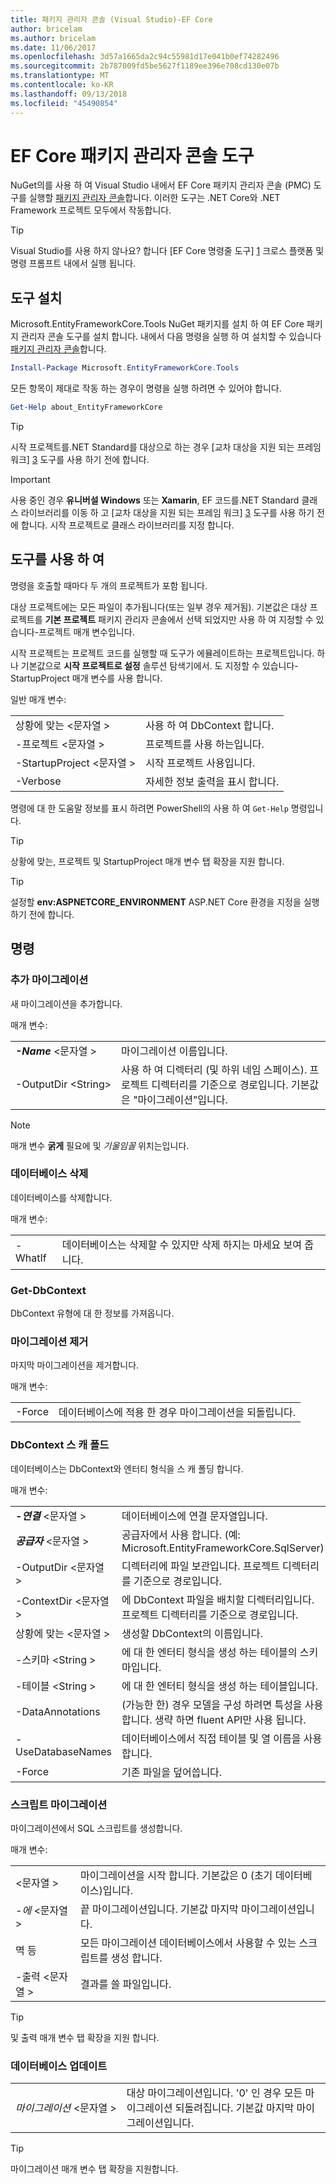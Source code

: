 ```yaml
---
title: 패키지 관리자 콘솔 (Visual Studio)-EF Core
author: bricelam
ms.author: bricelam
ms.date: 11/06/2017
ms.openlocfilehash: 3d57a1665da2c94c55981d17e041b0ef74282496
ms.sourcegitcommit: 2b787009fd5be5627f1189ee396e708cd130e07b
ms.translationtype: MT
ms.contentlocale: ko-KR
ms.lasthandoff: 09/13/2018
ms.locfileid: "45490854"
---
```

<a name="ef-core-package-manager-console-tools"></a>EF Core 패키지 관리자 콘솔 도구
=====================================
NuGet의를 사용 하 여 Visual Studio 내에서 EF Core 패키지 관리자 콘솔 (PMC) 도구를 실행할 [패키지 관리자 콘솔][2]합니다.
이러한 도구는 .NET Core와 .NET Framework 프로젝트 모두에서 작동합니다.

> [!TIP]
> Visual Studio를 사용 하지 않나요? 합니다 [EF Core 명령줄 도구] [ 1] 크로스 플랫폼 및 명령 프롬프트 내에서 실행 됩니다.

<a name="installing-the-tools"></a>도구 설치
--------------------
Microsoft.EntityFrameworkCore.Tools NuGet 패키지를 설치 하 여 EF Core 패키지 관리자 콘솔 도구를 설치 합니다.
내에서 다음 명령을 실행 하 여 설치할 수 있습니다 [패키지 관리자 콘솔][2]합니다.

``` powershell
Install-Package Microsoft.EntityFrameworkCore.Tools
```

모든 항목이 제대로 작동 하는 경우이 명령을 실행 하려면 수 있어야 합니다.

``` powershell
Get-Help about_EntityFrameworkCore
```
> [!TIP]
> 시작 프로젝트를.NET Standard를 대상으로 하는 경우 [교차 대상을 지원 되는 프레임 워크] [ 3] 도구를 사용 하기 전에 합니다.

> [!IMPORTANT]
> 사용 중인 경우 **유니버설 Windows** 또는 **Xamarin**, EF 코드를.NET Standard 클래스 라이브러리를 이동 하 고 [교차 대상을 지원 되는 프레임 워크] [ 3] 도구를 사용 하기 전에 합니다. 시작 프로젝트로 클래스 라이브러리를 지정 합니다.

<a name="using-the-tools"></a>도구를 사용 하 여
---------------
명령을 호출할 때마다 두 개의 프로젝트가 포함 됩니다.

대상 프로젝트에는 모든 파일이 추가됩니다(또는 일부 경우 제거됨). 기본값은 대상 프로젝트를 **기본 프로젝트** 패키지 관리자 콘솔에서 선택 되었지만 사용 하 여 지정할 수 있습니다-프로젝트 매개 변수입니다.

시작 프로젝트는 프로젝트 코드를 실행할 때 도구가 에뮬레이트하는 프로젝트입니다. 하나 기본값으로 **시작 프로젝트로 설정** 솔루션 탐색기에서. 도 지정할 수 있습니다-StartupProject 매개 변수를 사용 합니다.

일반 매개 변수:

|                           |                             |
|:--------------------------|:----------------------------|
| 상황에 맞는 \<문자열 >        | 사용 하 여 DbContext 합니다.       |
| -프로젝트 \<문자열 >        | 프로젝트를 사용 하는입니다.         |
| -StartupProject \<문자열 > | 시작 프로젝트 사용입니다. |
| -Verbose                  | 자세한 정보 출력을 표시 합니다.        |

명령에 대 한 도움말 정보를 표시 하려면 PowerShell의 사용 하 여 `Get-Help` 명령입니다.

> [!TIP]
> 상황에 맞는, 프로젝트 및 StartupProject 매개 변수 탭 확장을 지원 합니다.

> [!TIP]
> 설정할 **env:ASPNETCORE_ENVIRONMENT** ASP.NET Core 환경을 지정을 실행 하기 전에 합니다.

<a name="commands"></a>명령
--------

### <a name="add-migration"></a>추가 마이그레이션

새 마이그레이션을 추가합니다.

매개 변수:

|                                   |                                                                                                                  |
|:----------------------------------|:-----------------------------------------------------------------------------------------------------------------|
| ***-Name*** \<문자열 >             | 마이그레이션 이름입니다.                                                                                       |
| <nobr>-OutputDir \<String></nobr> | 사용 하 여 디렉터리 (및 하위 네임 스페이스). 프로젝트 디렉터리를 기준으로 경로입니다. 기본값은 "마이그레이션"입니다. |

> [!NOTE]
> 매개 변수 **굵게** 필요에 및 *기울임꼴* 위치는입니다.

### <a name="drop-database"></a>데이터베이스 삭제

데이터베이스를 삭제합니다.

매개 변수:

|         |                                                          |
|:--------|:---------------------------------------------------------|
| -WhatIf | 데이터베이스는 삭제할 수 있지만 삭제 하지는 마세요 보여 줍니다. |

### <a name="get-dbcontext"></a>Get-DbContext

DbContext 유형에 대 한 정보를 가져옵니다.

### <a name="remove-migration"></a>마이그레이션 제거

마지막 마이그레이션을 제거합니다.

매개 변수:

|        |                                                              |
|:-------|:-------------------------------------------------------------|
| -Force | 데이터베이스에 적용 한 경우 마이그레이션을 되돌립니다. |

### <a name="scaffold-dbcontext"></a>DbContext 스 캐 폴드

데이터베이스는 DbContext와 엔터티 형식을 스 캐 폴딩 합니다.

매개 변수:

|                                          |                                                                                                  |
|:-----------------------------------------|:-------------------------------------------------------------------------------------------------|
| <nobr>***-연결*** \<문자열 ></nobr> | 데이터베이스에 연결 문자열입니다.                                                           |
| ***공급자*** \<문자열 >                | 공급자에서 사용 합니다. (예: Microsoft.EntityFrameworkCore.SqlServer)                      |
| -OutputDir \<문자열 >                     | 디렉터리에 파일 보관입니다. 프로젝트 디렉터리를 기준으로 경로입니다.                      |
| -ContextDir \<문자열 >                    | 에 DbContext 파일을 배치할 디렉터리입니다. 프로젝트 디렉터리를 기준으로 경로입니다.             |
| 상황에 맞는 \<문자열 >                       | 생성할 DbContext의 이름입니다.                                                           |
| -스키마 \<String >                     | 에 대 한 엔터티 형식을 생성 하는 테이블의 스키마입니다.                                              |
| -테이블 \<String >                      | 에 대 한 엔터티 형식을 생성 하는 테이블입니다.                                                         |
| -DataAnnotations                         | (가능한 한) 경우 모델을 구성 하려면 특성을 사용 합니다. 생략 하면 fluent API만 사용 됩니다. |
| -UseDatabaseNames                        | 데이터베이스에서 직접 테이블 및 열 이름을 사용 합니다.                                           |
| -Force                                   | 기존 파일을 덮어씁니다.                                                                        |

### <a name="script-migration"></a>스크립트 마이그레이션

마이그레이션에서 SQL 스크립트를 생성합니다.

매개 변수:

|                   |                                                                    |
|:------------------|:-------------------------------------------------------------------|
|  \<문자열 > | 마이그레이션을 시작 합니다. 기본값은 0 (초기 데이터베이스)입니다.      |
| *-에* \<문자열 >   | 끝 마이그레이션입니다. 기본값 마지막 마이그레이션입니다.              |
| 멱 등       | 모든 마이그레이션 데이터베이스에서 사용할 수 있는 스크립트를 생성 합니다. |
| -출력 \<문자열 > | 결과를 쓸 파일입니다.                                   |

> [!TIP]
> 및 출력 매개 변수 탭 확장을 지원 합니다.

### <a name="update-database"></a>데이터베이스 업데이트

|                                     |                                                                                                |
|:------------------------------------|:-----------------------------------------------------------------------------------------------|
| <nobr>*마이그레이션* \<문자열 ></nobr> | 대상 마이그레이션입니다. '0' 인 경우 모든 마이그레이션 되돌려집니다. 기본값 마지막 마이그레이션입니다. |

> [!TIP]
> 마이그레이션 매개 변수 탭 확장을 지원합니다.


  [1]: dotnet.md
  [2]: https://docs.microsoft.com/nuget/tools/package-manager-console
  [3]: index.md#frameworks
